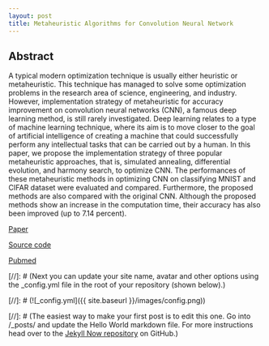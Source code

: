 ```yaml
---
layout: post
title: Metaheuristic Algorithms for Convolution Neural Network
---
```

## Abstract

A typical modern optimization technique is usually either heuristic or metaheuristic. This technique has managed to solve some optimization problems in the research area of science, engineering, and industry. However, implementation strategy of metaheuristic for accuracy improvement on convolution neural networks (CNN), a famous deep learning method, is still rarely investigated. Deep learning relates to a type of machine learning technique, where its aim is to move closer to the goal of artificial intelligence of creating a machine that could successfully perform any intellectual tasks that can be carried out by a human. In this paper, we propose the implementation strategy of three popular metaheuristic approaches, that is, simulated annealing, differential evolution, and harmony search, to optimize CNN. The performances of these metaheuristic methods in optimizing CNN on classifying MNIST and CIFAR dataset were evaluated and compared. Furthermore, the proposed methods are also compared with the original CNN. Although the proposed methods show an increase in the computation time, their accuracy has also been improved (up to 7.14 percent).

[Paper](https://www.hindawi.com/journals/cin/2016/1537325/)

[Source code](https://github.com/mlcv-lab/Metaheuristic-Algorithms-CNN)

[Pubmed](http://www.ncbi.nlm.nih.gov/pmc/articles/PMC4916328/)

[//]: # (Next you can update your site name, avatar and other options using the _config.yml file in the root of your repository (shown below).)

[//]: # (![_config.yml]({{ site.baseurl }}/images/config.png))

[//]: # (The easiest way to make your first post is to edit this one. Go into /_posts/ and update the Hello World markdown file. For more instructions head over to the [Jekyll Now repository](https://github.com/barryclark/jekyll-now) on GitHub.)


